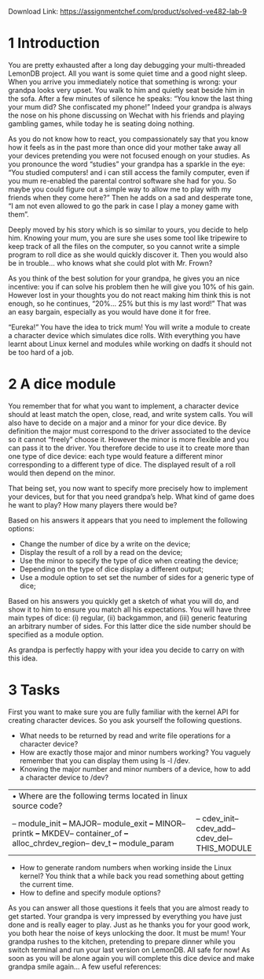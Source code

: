 Download Link: https://assignmentchef.com/product/solved-ve482-lab-9
<br>
<h1>1         Introduction</h1>

You are pretty exhausted after a long day debugging your multi-threaded LemonDB project. All you want is some quiet time and a good night sleep. When you arrive you immediately notice that something is wrong: your grandpa looks very upset. You walk to him and quietly seat beside him in the sofa. After a few minutes of silence he speaks: “You know the last thing your mum did? She confiscated my phone!” Indeed your grandpa is always the nose on his phone discussing on Wechat with his friends and playing gambling games, while today he is seating doing nothing.

As you do not know how to react, you compassionately say that you know how it feels as in the past more than once did your mother take away all your devices pretending you were not focused enough on your studies. As you pronounce the word “studies” your grandpa has a sparkle in the eye: “You studied computers! and i can still access the family computer, even if you mum re-enabled the parental control software she had for you. So maybe you could figure out a simple way to allow me to play with my friends when they come here?” Then he adds on a sad and desperate tone, “I am not even allowed to go the park in case I play a money game with them”.

Deeply moved by his story which is so similar to yours, you decide to help him. Knowing your mum, you are sure she uses some tool like tripewire to keep track of all the files on the computer, so you cannot write a simple program to roll dice as she would quickly discover it. Then you would also be in trouble… who knows what she could plot with Mr. Frown?

As you think of the best solution for your grandpa, he gives you an nice incentive: you if can solve his problem then he will give you 10% of his gain. However lost in your thoughts you do not react making him think this is not enough, so he continues, “20%… 25% but this is my last word!” That was an easy bargain, especially as you would have done it for free.

“Eureka!” You have the idea to trick mum! You will write a module to create a character device which simulates dice rolls. With everything you have learnt about Linux kernel and modules while working on dadfs it should not be too hard of a job.

<h1>2         A dice module</h1>

You remember that for what you want to implement, a character device should at least match the open, close, read, and write system calls. You will also have to decide on a major and a minor for your dice device. By definition the major must correspond to the driver associated to the device so it cannot “freely” choose it. However the minor is more flexible and you can pass it to the driver. You therefore decide to use it to create more than one type of dice device: each type would feature a different minor corresponding to a different type of dice. The displayed result of a roll would then depend on the minor.

That being set, you now want to specify more precisely how to implement your devices, but for that you need grandpa’s help. What kind of game does he want to play? How many players there would be?

Based on his answers it appears that you need to implement the following options:

<ul>

 <li>Change the number of dice by a write on the device;</li>

 <li>Display the result of a roll by a read on the device;</li>

 <li>Use the minor to specify the type of dice when creating the device;</li>

 <li>Depending on the type of dice display a different output;</li>

 <li>Use a module option to set set the number of sides for a generic type of dice;</li>

</ul>

Based on his answers you quickly get a sketch of what you will do, and show it to him to ensure you match all his expectations. You will have three main types of dice: (i) regular, (ii) backgammon, and (iii) generic featuring an arbitrary number of sides. For this latter dice the side number should be specified as a module option.

As grandpa is perfectly happy with your idea you decide to carry on with this idea.

<h1>3         Tasks</h1>

First you want to make sure you are fully familiar with the kernel API for creating character devices. So you ask yourself the following questions.

<ul>

 <li>What needs to be returned by read and write file operations for a character device?</li>

 <li>How are exactly those major and minor numbers working? You vaguely remember that you can display them using ls -l /dev.</li>

 <li>Knowing the major number and minor numbers of a device, how to add a character device to /dev?</li>

</ul>

<table width="535">

 <tbody>

  <tr>

   <td width="445">• Where are the following terms located in linux source code?</td>

   <td width="91"> </td>

  </tr>

  <tr>

   <td width="445">–    module_init <strong>– </strong>MAJOR–    module_exit <strong>– </strong>MINOR–    printk <strong>– </strong>MKDEV–    container_of <strong>– </strong>alloc_chrdev_region–    dev_t <strong>– </strong>module_param</td>

   <td width="91">–    cdev_init–    cdev_add–    cdev_del–    THIS_MODULE</td>

  </tr>

 </tbody>

</table>

<ul>

 <li>How to generate random numbers when working inside the Linux kernel? You think that a while back you read something about getting the current time.</li>

 <li>How to define and specify module options?</li>

</ul>

As you can answer all those questions it feels that you are almost ready to get started. Your grandpa is very impressed by everything you have just done and is really eager to play. Just as he thanks you for your good work, you both hear the noise of keys unlocking the door. It must be mum! Your grandpa rushes to the kitchen, pretending to prepare dinner while you switch terminal and run your last version on LemonDB. All safe for now! As soon as you will be alone again you will complete this dice device and make grandpa smile again… A few useful references:
